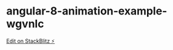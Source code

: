 # angular-8-animation-example-wgvnlc

[Edit on StackBlitz ⚡️](https://stackblitz.com/edit/angular-8-animation-example-wgvnlc)